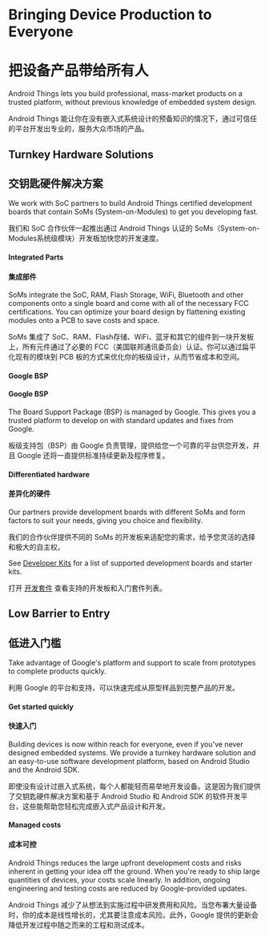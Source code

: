 # Bringing Device Production to Everyone

# 把设备产品带给所有人

Android Things lets you build professional, mass-market products on a trusted platform, without previous knowledge of embedded system design.

Android Things 能让你在没有嵌入式系统设计的预备知识的情况下，通过可信任的平台开发出专业的，服务大众市场的产品。

## Turnkey Hardware Solutions

## 交钥匙硬件解决方案

We work with SoC partners to build Android Things certified development boards that contain SoMs (System-on-Modules) to get you developing fast.

我们和 SoC 合作伙伴一起推出通过 Android Things 认证的 SoMs（System-on-Modules系统级模块）开发板加快您的开发速度。

#### Integrated Parts

#### 集成部件

SoMs integrate the SoC, RAM, Flash Storage, WiFi, Bluetooth and other components onto a single board and come with all of the necessary FCC certifications. You can optimize your board design by flattening existing modules onto a PCB to save costs and space.

SoMs 集成了 SoC、RAM、Flash存储、WiFi、蓝牙和其它的组件到一块开发板上，所有元件通过了必要的 FCC（美国联邦通讯委员会）认证。你可以通过扁平化现有的模块到 PCB 板的方式来优化你的板级设计，从而节省成本和空间。

#### Google BSP

#### Google BSP

The Board Support Package (BSP) is managed by Google. This gives you a trusted platform to develop on with standard updates and fixes from Google.

板级支持包（BSP）由 Google 负责管理，提供给您一个可靠的平台供您开发，并且 Google 还将一直提供标准持续更新及程序修复。

#### Differentiated hardware

#### 差异化的硬件

Our partners provide development boards with different SoMs and form factors to suit your needs, giving you choice and flexibility.

我们的合作伙伴提供不同的 SoMs 的开发板来适配您的需求，给予您灵活的选择和极大的自主权。

See [Developer Kits](https://developer.android.com/things/hardware/developer-kits.html) for a list of supported development boards and starter kits.

打开 [开发套件](https://developer.android.com/things/hardware/developer-kits.html) 查看支持的开发板和入门套件列表。

## Low Barrier to Entry

## 低进入门槛

Take advantage of Google's platform and support to scale from prototypes to complete products quickly.

利用 Google 的平台和支持，可以快速完成从原型样品到完整产品的开发。

#### Get started quickly

#### 快速入门

Building devices is now within reach for everyone, even if you've never designed embedded systems. We provide a turnkey hardware solution and an easy-to-use software development platform, based on Android Studio and the Android SDK.

即使没有设计过嵌入式系统，每个人都能轻而易举地开发设备。这是因为我们提供了交钥匙硬件解决方案和基于 Android Studio 和 Android SDK 的软件开发平台，这些能帮助您轻松完成嵌入式产品设计和开发。

#### Managed costs

#### 成本可控

Android Things reduces the large upfront development costs and risks inherent in getting your idea off the ground. When you're ready to ship large quantities of devices, your costs scale linearly. In addition, ongoing engineering and testing costs are reduced by Google-provided updates.

Android Things 减少了从想法到实施过程中研发费用和风险。当您布署大量设备时，你的成本是线性增长的，尤其要注意成本风险。此外，Google 提供的更新会降低开发过程中随之而来的工程和测试成本。

